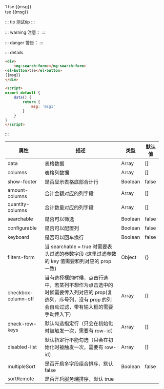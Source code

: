 

<el-card>
    <div>
        <mg-search-form>1</mg-search-form>
    <el-button>tse</el-button>
    {{msg}}
</div>
</el-card>


<script>
export default {
    data() {
        return {
            msg: 'msg1'
        }
    }
}
</script>

<div>
    <mg-search-form></mg-search-form>
<el-button>tse</el-button>
{{msg}}
</div>

<script>
export default {
    data() {
        return {
            msg: 'msg1'
        }
    }
}
</script>

::: tip
测试tip
:::

::: warning
注意：
:::

::: danger
警告：
:::

::: details
```html
<div>
    <mg-search-form></mg-search-form>
<el-button>tse</el-button>
{{msg}}
</div>

<script>
export default {
    data() {
        return {
            msg: 'msg1'
        }
    }
}
</script>
```
:::


| 属性                | 描述                                                                                                                                                  | 类型    | 默认值 |
| ------------------- | ----------------------------------------------------------------------------------------------------------------------------------------------------- | ------- | ------ |
| data                | 表格数据                                                                                                                                              | Array   | []     |
| columns             | 表格列数据                                                                                                                                            | Array   | []     |
| show-footer         | 是否显示表格底部合计行                                                                                                                                | Boolean | false  |
| amount-columns      | 合计金额对应的列字段                                                                                                                                  | Array   | []     |
| quantity-columns    | 合计数量对应的列字段                                                                                                                                  | Array   | []     |
| searchable          | 是否可以筛选                                                                                                                                          | Boolean | false  |
| configurable        | 是否可以配置列                                                                                                                                        | Boolean | false  |
| keyboard            | 是否可以回车换行                                                                                                                                      | Boolean | false  |
| filters-form        | 当 searchable = true 时需要表头过滤的参数字段 (这里过滤参数的 key 值需要和列对应的 prop 一致)                                                         | Object  | {}     |
| checkbox-column-off | 当有选择框的时候，点击行选中，若某列不想作为点击选中的时候需要传入列对应的 prop(复选列，序号列，没有 prop 的列会自动过滤，带有输入框的需要手动传入下) | Array   | []     |
| check-row-keys      | 默认勾选指定行（只会在初始化时被触发一次，需要有 row-id）                                                                                             | Array   | []     |
| disabled-list       | 默认指定行不能勾选（只会在初始化时被触发一次，需要有 row-id）                                                                                         | Array   | []     |
| multipleSort        | 是否开启多字段组合排序，默认 false                                                                                                                    | Boolean | false  |
| sortRemote          | 是否开启服务端排序，默认 true                  